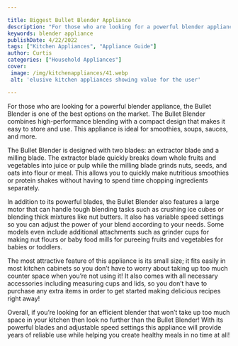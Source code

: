 ```yaml
---

title: Biggest Bullet Blender Appliance
description: "For those who are looking for a powerful blender appliance, the Bullet Blender is one of the best options on the market. The Bulle...learn more"
keywords: blender appliance
publishDate: 4/22/2022
tags: ["Kitchen Appliances", "Appliance Guide"]
author: Curtis
categories: ["Household Appliances"]
cover: 
 image: /img/kitchenappliances/41.webp
 alt: 'elusive kitchen appliances showing value for the user'

---
```


For those who are looking for a powerful blender appliance, the Bullet Blender is one of the best options on the market. The Bullet Blender combines high-performance blending with a compact design that makes it easy to store and use. This appliance is ideal for smoothies, soups, sauces, and more. 

The Bullet Blender is designed with two blades: an extractor blade and a milling blade. The extractor blade quickly breaks down whole fruits and vegetables into juice or pulp while the milling blade grinds nuts, seeds, and oats into flour or meal. This allows you to quickly make nutritious smoothies or protein shakes without having to spend time chopping ingredients separately. 

In addition to its powerful blades, the Bullet Blender also features a large motor that can handle tough blending tasks such as crushing ice cubes or blending thick mixtures like nut butters. It also has variable speed settings so you can adjust the power of your blend according to your needs. Some models even include additional attachments such as grinder cups for making nut flours or baby food mills for pureeing fruits and vegetables for babies or toddlers. 

The most attractive feature of this appliance is its small size; it fits easily in most kitchen cabinets so you don’t have to worry about taking up too much counter space when you’re not using it! It also comes with all necessary accessories including measuring cups and lids, so you don’t have to purchase any extra items in order to get started making delicious recipes right away! 

Overall, if you’re looking for an efficient blender that won’t take up too much space in your kitchen then look no further than the Bullet Blender! With its powerful blades and adjustable speed settings this appliance will provide years of reliable use while helping you create healthy meals in no time at all!
